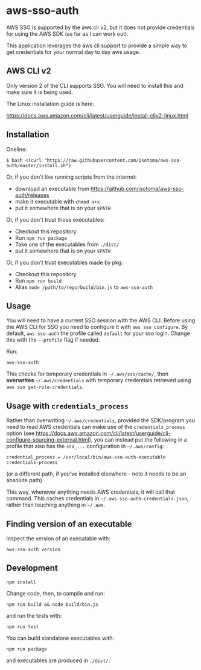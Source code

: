 # aws-sso-auth

AWS SSO is supported by the aws cli v2, but it does not provide credentials for using the AWS SDK (as far as I can work out).

This application leverages the aws cli support to provide a simple way to get credentials for your normal day to day aws usage.

## AWS CLI v2

Only version 2 of the CLI supports SSO. You will need to install this and make sure it is being used.

The Linux installation guide is here:

https://docs.aws.amazon.com/cli/latest/userguide/install-cliv2-linux.html

## Installation

Oneline:
```
$ bash <(curl "https://raw.githubusercontent.com/isotoma/aws-sso-auth/master/install.sh")
```

Or, if you don't like running scripts from the internet:
- download an executable from https://github.com/isotoma/aws-sso-auth/releases
- make it executable with `chmod a+x`
- put it somewhere that is on your `$PATH`

Or, if you don't trust those executables:
- Checkout this repository
- Run `npm run package`
- Take one of the executables from `./dist/`
- put it somewhere that is on your `$PATH`

Or, if you don't trust executables made by pkg:
- Checkout this repository
- Run `npm run build`
- Alias `node /path/to/repo/build/bin.js` to `aws-sso-auth`

## Usage

You will need to have a current SSO session with the AWS CLI. Before using the AWS CLI for SSO you need to configure it with `aws sso configure`. By default, `aws-sso-auth` the profile called `default` for your sso login. Change this with the `--profile` flag if needed.

Run:

```
aws-sso-auth
```

This checks for temporary credentials in `~/.aws/sso/cache/`, then **overwrites** `~/.aws/credentials` with temporary credentials retrieved using `aws sso get-role-credentials`.

## Usage with `credentials_process`

Rather than overwriting `~/.aws/credentials`, provided the SDK/program you need to read AWS credentials can make use of the `credentials_process` option (see https://docs.aws.amazon.com/cli/latest/userguide/cli-configure-sourcing-external.html), you can instead put the following in a profile that also has the `sso_...` configuration in `~/.aws/config`:

```
credential_process = /usr/local/bin/aws-sso-auth-executable credentials-process
```
(or a different path, if you've installed elsewhere - note it needs to be an absolute path)

This way, whenever anything needs AWS credentials, it will call that command. This caches credentials in `~/.aws-sso-auth-credentials.json`, rather than touching anything in `~/.aws`.

## Finding version of an executable

Inspect the version of an executable with:
```
aws-sso-auth version
```

## Development

```
npm install
```

Change code, then, to compile and run:

```
npm run build && node build/bin.js
```

and run the tests with:

```
npm run test
```

You can build standalone executables with:

```
npm run package
```

and executables are produced in `./dist/`.
